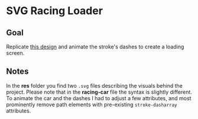 # SVG Racing Loader

<!-- ## [Live Demo]() -->

## Goal

Replicate [this design](https://dribbble.com/shots/3395665-F1-Aerodynamics) and animate the stroke's dashes to create a loading screen.

## Notes

In the **res** folder you find two `.svg` files describing the visuals behind the project. Please note that in the **racing-car** file the syntax is slightly different. To animate the car and the dashes I had to adjust a few attributes, and most prominently remove path elements with pre-existing `stroke-dasharray` attributes.

